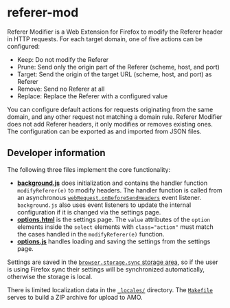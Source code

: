 # referer-mod
Referer Modifier is a Web Extension for Firefox to modify the Referer header in HTTP requests. For each target domain, one of five actions can be configured:

* Keep: Do not modify the Referer
* Prune: Send only the origin part of the Referer (scheme, host, and port)
* Target: Send the origin of the target URL (scheme, host, and port) as Referer
* Remove: Send no Referer at all
* Replace: Replace the Referer with a configured value

You can configure default actions for requests originating from the same domain, and any other request not matching a domain rule. Referer Modifier does not add Referer headers, it only modifies or removes existing ones. The configuration can be exported as and imported from JSON files.

## Developer information

The following three files implement the core functionality:

* [**background.js**](./background.js) does initialization and contains the handler function `modifyReferer(e)` to
modify headers. The handler function is called from an asynchronous [`webRequest.onBeforeSendHeaders`](https://developer.mozilla.org/en-US/docs/Mozilla/Add-ons/WebExtensions/API/webRequest/onBeforeSendHeaders) event listener. `background.js` also uses event listeners to update the internal configuration if it is changed via the settings page.
* [**options.html**](./options.html) is the settings page. The `value` attributes of the `option` elements inside the `select` elements with `class="action"` must match the cases handled in the `modifyReferer(e)` function.
* [**options.js**](./options.js) handles loading and saving the settings from the settings page.

Settings are saved in the [`browser.storage.sync` storage area](https://developer.mozilla.org/en-US/docs/Mozilla/Add-ons/WebExtensions/API/storage/sync), so if the user is using Firefox sync their settings will be synchronized automatically, otherwise the storage is local.

There is limited localization data in the [`_locales/`](./_locales/) directory. The [`Makefile`](./Makefile) serves to build a ZIP archive for upload to AMO.
